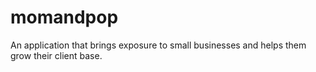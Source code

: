 # momandpop
An application that brings exposure to small businesses and helps them grow their client base.
